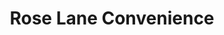 ---
title: "Rose Lane Convenience"
url: /chadwell-heath/rose-lane-convenience/
shop: convenience
---